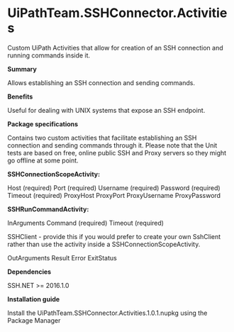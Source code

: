 # UiPathTeam.SSHConnector.Activities
Custom UiPath Activities that allow for creation of an SSH connection and running commands inside it.

<b>Summary</b>

Allows establishing an SSH connection and sending commands.

<b>Benefits</b>

Useful for dealing with UNIX systems that expose an SSH endpoint. 

<b>Package specifications</b>	

Contains two custom activities that facilitate establishing an SSH connection and sending commands through it. Please note that the Unit tests are based on free, online public SSH and Proxy servers so they might go offline at some point. 

<b>SSHConnectionScopeActivity:</b>

<string> Host (required)
<int> Port (required)
<string> Username (required)
<string> Password (required)
<TimeSpan> Timeout (required)
<string> ProxyHost
<int> ProxyPort
<string> ProxyUsername
<string> ProxyPassword

<b>SSHRunCommandActivity:</b>

InArguments
<string> Command (required)
<TimeSpan> Timeout (required)

<SshClient> SSHClient - provide this if you would prefer to create your own SshClient rather than use the activity inside a SSHConnectionScopeActivity.

OutArguments
<string> Result 
<string> Error
<int> ExitStatus

<b>Dependencies</b>

SSH.NET >= 2016.1.0 

<b>Installation guide</b>

Install the UiPathTeam.SSHConnector.Activities.1.0.1.nupkg using the Package Manager
